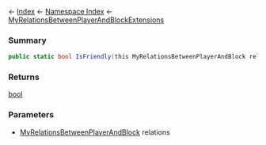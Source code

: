 ← [Index](Api-Index) ← [Namespace Index](Namespace-Index) ← [MyRelationsBetweenPlayerAndBlockExtensions](VRage.Game.MyRelationsBetweenPlayerAndBlockExtensions)

### Summary

```csharp
public static bool IsFriendly(this MyRelationsBetweenPlayerAndBlock relations)
```

### Returns

[bool](https://docs.microsoft.com/en-us/dotnet/api/System.Boolean?view=netframework-4.6)

### Parameters

* [MyRelationsBetweenPlayerAndBlock](VRage.Game.MyRelationsBetweenPlayerAndBlock) relations
